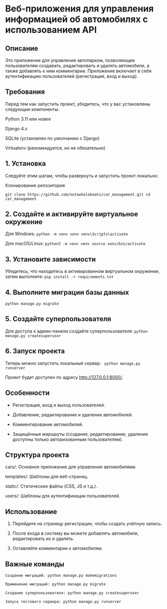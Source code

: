 # Веб-приложения для управления информацией об автомобилях с использованием API #

## Описание

Это приложение для управления автопарком, позволяющее пользователям создавать, редактировать и удалять автомобили, а также добавлять к ним комментарии. Приложение включает в себя аутентификацию пользователей (регистрация, вход и выход).

## Требования

Перед тем как запустить проект, убедитесь, что у вас установлены следующие компоненты:

Python 3.11 или новее

Django 4.x

SQLite (установлен по умолчанию с Django)

Virtualenv (рекомендуется, но не обязательно)

## 1. Установка

Следуйте этим шагам, чтобы развернуть и запустить проект локально:

Клонирование репозитория

```git clone https://github.com/notawhalebeats/car_management.git cd car_management``` 

## 2. Создайте и активируйте виртуальное окружение

Для Windows: ```python -m venv venv venv\Scripts\activate```

Для macOS/Linux: ```python3 -m venv venv source venv/bin/activate ``` 

## 3. Установите зависимости

Убедитесь, что находитесь в активированном виртуальном окружении, затем выполните: ``` pip install -r requirements.txt ```

## 4. Выполните миграции базы данных

 ``` python manage.py migrate ``` 

## 5. Создайте суперпользователя

Для доступа к админ-панели создайте суперпользователя: ``` python manage.py createsuperuser ```

## 6. Запуск проекта

Теперь можно запустить локальный сервер: ``` python manage.py runserver```

Проект будет доступен по адресу http://127.0.0.1:8000/.

## Особенности

- Регистрация, вход и выход пользователей.

- Добавление, редактирование и удаление автомобилей.

- Комментирование автомобилей.

- Защищённые маршруты (создание, редактирование, удаление доступны только авторизованным пользователям).

## Структура проекта

cars/: Основное приложение для управления автомобилями.

templates/: Шаблоны для веб-страниц.

static/: Статические файлы (CSS, JS и т.д.).

users/: Шаблоны для аутентификации пользователей.

## Использование

1. Перейдите на страницу регистрации, чтобы создать учётную запись.

2. После входа в систему вы можете добавлять автомобили, редактировать их и удалять.

3. Оставляйте комментарии к автомобилям.

## Важные команды
```
Создание миграций: python manage.py makemigrations

Применение миграций: python manage.py migrate

Создание суперпользователя: python manage.py createsuperuser

Запуск тестового сервера: python manage.py runserver
```
